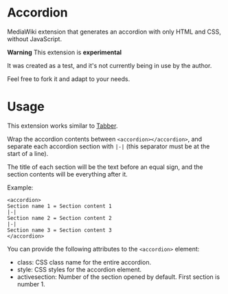 # Accordion
MediaWiki extension that generates an accordion with only HTML and CSS, without JavaScript.

**Warning** This extension is **experimental**

It was created as a test, and it's not currently being in use by the author.

Feel free to fork it and adapt to your needs.

# Usage

This extension works similar to [Tabber](https://www.mediawiki.org/wiki/Extension:Tabber).

Wrap the accordion contents between `<accordion></accordion>`, and separate each accordion section with `|-|` (this separator must be at the start of a line).

The title of each section will be the text before an equal sign, and the section contents will be everything after it.

Example:

```
<accordion>
Section name 1 = Section content 1
|-|
Section name 2 = Section content 2
|-|
Section name 3 = Section content 3
</accordion>
```

You can provide the following attributes to the `<accordion>` element:

* class: CSS class name for the entire accordion.
* style: CSS styles for the accordion element.
* activesection: Number of the section opened by default. First section is number 1.
